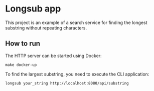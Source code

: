 # Longsub app

This project is an example of a search service for finding the longest substring without repeating characters.

## How to run

The HTTP server can be started using Docker:

```shell
make docker-up
```

To find the largest substring, you need to execute the CLI application:

```shell
longsub your_string http://localhost:8080/api/substring
```
